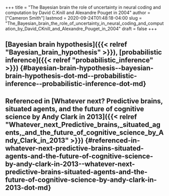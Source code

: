 +++
title = "The Bayesian brain the role of uncertainty in neural coding and computation by David C.Knill and Alexandre Pouget in 2004"
author = ["Cameron Smith"]
lastmod = 2020-09-24T01:48:18-04:00
slug = "The_Bayesian_brain_the_role_of_uncertainty_in_neural_coding_and_computation_by_David_CKnill_and_Alexandre_Pouget_in_2004"
draft = false
+++

## [Bayesian brain hypothesis]({{< relref "Bayesian_brain_hypothesis" >}}), [probabilistic inference]({{< relref "probabilistic_inference" >}}) {#bayesian-brain-hypothesis--bayesian-brain-hypothesis-dot-md--probabilistic-inference--probabilistic-inference-dot-md}


## Referenced in [Whatever next? Predictive brains, situated agents, and the future of cognitive science by Andy Clark in 2013]({{< relref "Whatever_next_Predictive_brains,_situated_agents,_and_the_future_of_cognitive_science_by_Andy_Clark_in_2013" >}}) {#referenced-in-whatever-next-predictive-brains-situated-agents-and-the-future-of-cognitive-science-by-andy-clark-in-2013--whatever-next-predictive-brains-situated-agents-and-the-future-of-cognitive-science-by-andy-clark-in-2013-dot-md}

